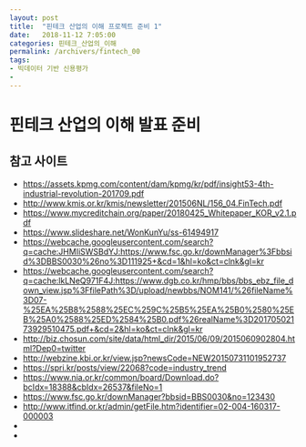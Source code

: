 ```yaml
---
layout: post
title:  "핀테크 산업의 이해 프로젝트 준비 1"
date:   2018-11-12 7:05:00
categories: 핀테크_산업의_이해
permalink: /archivers/fintech_00
tags:
- 빅데이터 기반 신용평가
-
---
```


# 핀테크 산업의 이해 발표 준비

## 참고 사이트

- <a herf= "https://assets.kpmg.com/content/dam/kpmg/kr/pdf/insight53-4th-industrial-revolution-201709.pdf"> https://assets.kpmg.com/content/dam/kpmg/kr/pdf/insight53-4th-industrial-revolution-201709.pdf </a>
- <a herf= "http://www.kmis.or.kr/kmis/newsletter/201506NL/156_04.FinTech.pdf"> http://www.kmis.or.kr/kmis/newsletter/201506NL/156_04.FinTech.pdf </a>
- <a herf= "https://www.mycreditchain.org/paper/20180425_Whitepaper_KOR_v2.1.pdf"> https://www.mycreditchain.org/paper/20180425_Whitepaper_KOR_v2.1.pdf </a>
- <a herf= "https://www.slideshare.net/WonKunYu/ss-61494917"> https://www.slideshare.net/WonKunYu/ss-61494917 </a>
- <a herf= "https://webcache.googleusercontent.com/search?q=cache:JHMIiSWSBdYJ:https://www.fsc.go.kr/downManager%3Fbbsid%3DBBS0030%26no%3D111925+&cd=1&hl=ko&ct=clnk&gl=kr"> https://webcache.googleusercontent.com/search?q=cache:JHMIiSWSBdYJ:https://www.fsc.go.kr/downManager%3Fbbsid%3DBBS0030%26no%3D111925+&cd=1&hl=ko&ct=clnk&gl=kr </a>
- <a herf= "https://webcache.googleusercontent.com/search?q=cache:lkLNeQ971F4J:https://www.dgb.co.kr/hmp/bbs/bbs_ebz_file_down_view.jsp%3FfilePath%3D/upload/newbbs/NOM141/%26fileName%3D07-%25EA%25B8%2588%25EC%259C%25B5%25EA%25B0%2580%25EB%25A0%2588%25ED%2584%25B0.pdf%26realName%3D20170502173929510475.pdf+&cd=2&hl=ko&ct=clnk&gl=kr"> https://webcache.googleusercontent.com/search?q=cache:lkLNeQ971F4J:https://www.dgb.co.kr/hmp/bbs/bbs_ebz_file_down_view.jsp%3FfilePath%3D/upload/newbbs/NOM141/%26fileName%3D07-%25EA%25B8%2588%25EC%259C%25B5%25EA%25B0%2580%25EB%25A0%2588%25ED%2584%25B0.pdf%26realName%3D20170502173929510475.pdf+&cd=2&hl=ko&ct=clnk&gl=kr </a>
- <a herf= "http://biz.chosun.com/site/data/html_dir/2015/06/09/2015060902804.html?Dep0=twitter"> http://biz.chosun.com/site/data/html_dir/2015/06/09/2015060902804.html?Dep0=twitter </a>
- <a herf= "http://webzine.kbi.or.kr/view.jsp?newsCode=NEW20150731101952737"> http://webzine.kbi.or.kr/view.jsp?newsCode=NEW20150731101952737 </a>
- <a herf= "https://spri.kr/posts/view/22068?code=industry_trend"> https://spri.kr/posts/view/22068?code=industry_trend </a>
- <a herf= "https://www.nia.or.kr/common/board/Download.do?bcIdx=18388&cbIdx=26537&fileNo=1"> https://www.nia.or.kr/common/board/Download.do?bcIdx=18388&cbIdx=26537&fileNo=1 </a>
- <a herf= "https://www.fsc.go.kr/downManager?bbsid=BBS0030&no=123430"> https://www.fsc.go.kr/downManager?bbsid=BBS0030&no=123430 </a>
- <a herf= "http://www.itfind.or.kr/admin/getFile.htm?identifier=02-004-160317-000003"> http://www.itfind.or.kr/admin/getFile.htm?identifier=02-004-160317-000003 </a>
- <a herf= "">  </a>
- <a herf= "">  </a>

